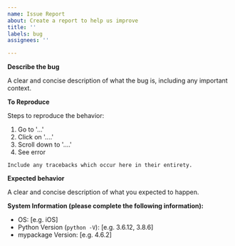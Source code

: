 ```yaml
---
name: Issue Report
about: Create a report to help us improve
title: ''
labels: bug
assignees: ''

---
```


**Describe the bug**

A clear and concise description of what the bug is, including any important context.

**To Reproduce**

Steps to reproduce the behavior:
1. Go to '...'
2. Click on '....'
3. Scroll down to '....'
4. See error

```
Include any tracebacks which occur here in their entirety.
```

**Expected behavior**

A clear and concise description of what you expected to happen.


**System Information (please complete the following information):**

 - OS: [e.g. iOS]
 - Python Version (`python -V`): [e.g. 3.6.12, 3.8.6]
 - mypackage Version: [e.g. 4.6.2]
